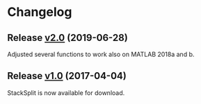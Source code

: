 # Changelog

## Release [v2.0](https://github.com/michaelgrund/stacksplit/releases/tag/v2.0) (2019-06-28)

Adjusted several functions to work also on MATLAB 2018a and b.

## Release [v1.0](https://github.com/michaelgrund/stacksplit/releases/tag/v1.0) (2017-04-04)

StackSplit is now available for download.
